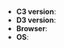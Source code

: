 <!--
Thank you for reporting an issue.

Please fill in as much of the template below as you're able.

C3 version: The c3 version number which is available from `c3.version`.
D3 version: The d3 version number.
Browser: The browser version.
OS: The operating system.

If possible, please provide codepen or jsfiddle example that demonstrates the problem, keeping it as
simple and free of external dependencies as you are able.
-->

* **C3 version**:
* **D3 version**:
* **Browser**:
* **OS**:
